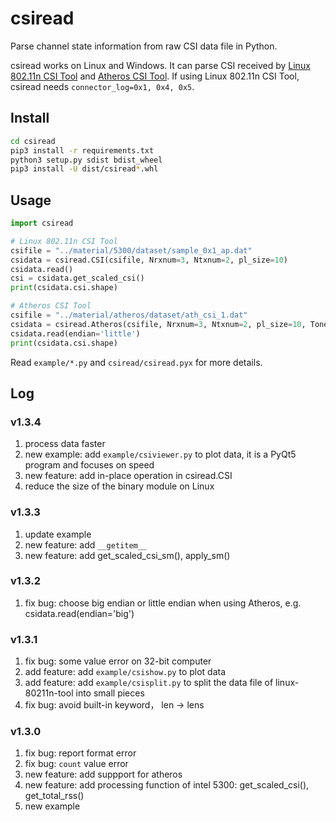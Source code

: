 # csiread

Parse channel state information from raw CSI data file in Python.

csiread works on Linux and Windows. It can parse CSI received by [Linux 802.11n CSI Tool](https://dhalperi.github.io/linux-80211n-csitool/) and [Atheros CSI Tool](https://wands.sg/research/wifi/AtherosCSI/). If using Linux 802.11n CSI Tool, csiread needs `connector_log=0x1, 0x4, 0x5`.

## Install

```bash
cd csiread
pip3 install -r requirements.txt
python3 setup.py sdist bdist_wheel
pip3 install -U dist/csiread*.whl
```

## Usage

```python
import csiread

# Linux 802.11n CSI Tool
csifile = "../material/5300/dataset/sample_0x1_ap.dat"
csidata = csiread.CSI(csifile, Nrxnum=3, Ntxnum=2, pl_size=10)
csidata.read()
csi = csidata.get_scaled_csi()
print(csidata.csi.shape)

# Atheros CSI Tool
csifile = "../material/atheros/dataset/ath_csi_1.dat"
csidata = csiread.Atheros(csifile, Nrxnum=3, Ntxnum=2, pl_size=10, Tones=56)
csidata.read(endian='little')
print(csidata.csi.shape)
```

Read `example/*.py` and `csiread/csiread.pyx` for more details.

## Log

### v1.3.4

1. process data faster
2. new example: add `example/csiviewer.py` to plot data, it is a PyQt5 program and focuses on speed
3. new feature: add in-place operation in csiread.CSI
4. reduce the size of the binary module on Linux

### v1.3.3

1. update example
2. new feature: add `__getitem__`
3. new feature: add get_scaled_csi_sm(), apply_sm()

### v1.3.2

1. fix bug: choose big endian or little endian when using Atheros, e.g. csidata.read(endian='big')

### v1.3.1

1. fix bug: some value error on 32-bit computer
2. add feature: add `example/csishow.py` to plot data
3. add feature: add `example/csisplit.py` to split the data file of linux-80211n-tool into small pieces
4. fix bug: avoid built-in keyword， len -> lens

### v1.3.0

1. fix bug: report format error
2. fix bug: `count` value error
3. new feature: add suppport for atheros
4. new feature: add processing function of intel 5300: get_scaled_csi(), get_total_rss()
5. new example

